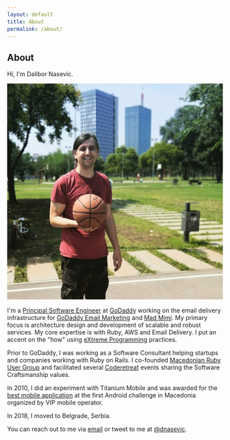 ```yaml
---
layout: default
title: About
permalink: /about/
---
```



<h2 class="post-list-heading">About</h2>

Hi, I'm Dalibor Nasevic.

<img alt="Dalibor Nasevic" src="/assets/dalibor.nasevic.photo.jpg" title="Dalibor Nasevic">

I'm a <a href="https://www.linkedin.com/in/dalibornasevic" target="_blank" title="My LinkedIn profile">Principal Software Engineer</a> at <a href="https://www.godaddy.com" target="_blank">GoDaddy</a> working on the email delivery infrastructure for <a href="https://www.godaddy.com/online-marketing/email-marketing" target="_blank">GoDaddy Email Marketing</a> and <a href="https://madmimi.com" target="_blank">Mad Mimi</a>. My primary focus is architecture design and development of scalable and robust services. My core expertise is with Ruby, AWS and Email Delivery. I put an accent on the "how" using <a href="/posts/23-extreme-programming-wisdoms">eXtreme Programming</a> practices.

Prior to GoDaddy, I was working as a Software Consultant helping startups and companies working with Ruby on Rails. I co-founded <a href="/posts/6-announcing-macedonian-ruby-user-group-mkrug">Macedonian Ruby User Group</a> and facilitated several <a href="/posts?tag=coderetreat">Coderetreat</a> events sharing the Software Craftsmanship values.

In 2010, I did an experiment with Titanium Mobile and was awarded for the <a href="/posts/15-vip-android-challenge-grand-prix-with-popravimk">best mobile application</a> at the first Android challenge in Macedonia organized by VIP mobile operator.

In 2018, I moved to Belgrade, Serbia.

You can reach out to me via <a href="mailto:dalibor.nasevic@gmail.com" title="Email">email</a> or tweet to me at <a href="https://twitter.com/dnasevic" title="Twitter" target="_blank">@dnasevic</a>.
